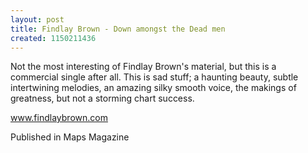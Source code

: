 ```yaml
---
layout: post
title: Findlay Brown - Down amongst the Dead men
created: 1150211436
---
```

Not the most interesting of Findlay Brown's material, but this is a commercial single after all. This is sad stuff; a haunting beauty, subtle intertwining melodies, an amazing silky smooth voice, the makings of greatness, but not a storming chart success.

<a href='http://www.findlaybrown.com' target='_blank'>www.findlaybrown.com</a>


Published in Maps Magazine
